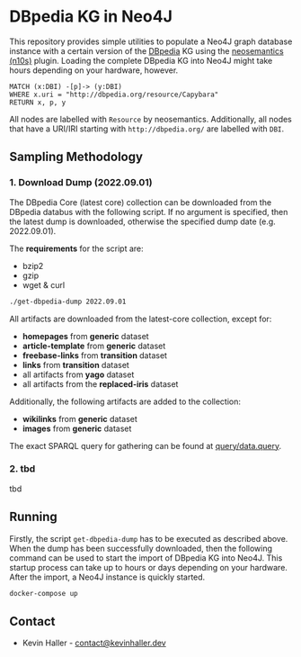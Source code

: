# DBpedia KG in Neo4J

This repository provides simple utilities to populate a Neo4J graph database
instance with a certain version of the [DBpedia](https://www.dbpedia.org/) KG
using the [neosemantics (n10s)](https://neo4j.com/labs/neosemantics/) plugin.
Loading the complete DBpedia KG into Neo4J might take hours depending on your
hardware, however.

```cypher
MATCH (x:DBI) -[p]-> (y:DBI)
WHERE x.uri = "http://dbpedia.org/resource/Capybara"
RETURN x, p, y
```

All nodes are labelled with `Resource` by neosemantics. Additionally, all nodes
that have a URI/IRI starting with `http://dbpedia.org/` are labelled with `DBI`.

## Sampling Methodology

### 1. Download Dump (2022.09.01)

The DBpedia Core (latest core) collection can be downloaded from the DBpedia
databus with the following script. If no argument is specified, then the
latest dump is downloaded, otherwise the specified dump date (e.g. 2022.09.01).

The **requirements** for the script are:
* bzip2
* gzip
* wget & curl

```bash
./get-dbpedia-dump 2022.09.01
```

All artifacts are downloaded from the latest-core collection, except for:
* **homepages** from **generic** dataset
* **article-template** from **generic** dataset
* **freebase-links** from **transition** dataset
* **links** from **transition** dataset
* all artifacts from **yago** dataset
* all artifacts from the **replaced-iris** dataset

Additionally, the following artifacts are added to the collection:
* **wikilinks** from **generic** dataset
* **images** from **generic** dataset

The exact SPARQL query for gathering can be found at [query/data.query](query/data.query).

### 2. tbd

tbd

## Running

Firstly, the script `get-dbpedia-dump` has to be executed as described above.
When the dump has been successfully downloaded, then the following command can
be used to start the import of DBpedia KG into Neo4J. This startup process can
take up to hours or days depending on your hardware. After the import, a Neo4J
instance is quickly started.

```bash
docker-compose up
```

## Contact

* Kevin Haller - [contact@kevinhaller.dev](contact@kevinhaller.dev)